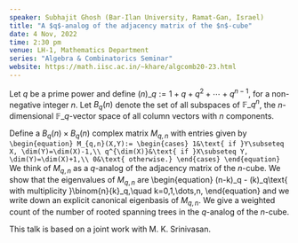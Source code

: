 ```yaml
---
speaker: Subhajit Ghosh (Bar-Ilan University, Ramat-Gan, Israel)
title: "A $q$-analog of the adjacency matrix of the $n$-cube"
date: 4 Nov, 2022
time: 2:30 pm
venue: LH-1, Mathematics Department
series: "Algebra & Combinatorics Seminar"
website: https://math.iisc.ac.in/~khare/algcomb20-23.html
---
```


Let $q$ be a prime power and define $(n)\_q:=1+q+q^2+\cdots+q^{n-1}$, for
a non-negative integer $n$. Let $B_q(n)$ denote the set of all subspaces of
$\mathbb{F}\_q^n$, the $n$-dimensional $\mathbb{F}\_q$-vector space of all
column vectors with $n$ components.

Define a $B_q(n)\times B_q(n)$ complex matrix $M_{q,n}$ with entries given by
`\begin{equation}
M_{q,n}(X,Y):=
\begin{cases}
	1&\text{ if }Y\subseteq X, \dim(Y)=\dim(X)-1,\\
	q^{\dim(X)}&\text{ if }X\subseteq Y, \dim(Y)=\dim(X)+1,\\
	0&\text{ otherwise.}
\end{cases}
\end{equation}`
We think of $M_{q,n}$ as a $q$-analog of the adjacency matrix of the
$n$-cube. We show that the eigenvalues of $M_{q,n}$ are
\begin{equation}
(n-k)\_q - (k)\_q\text{ with multiplicity }\binom{n}{k}\_q,\quad k=0,1,\dots,n,
\end{equation}
and we write down an explicit canonical eigenbasis of $M_{q,n}$. We give
a weighted count of the number of rooted spanning trees in the $q$-analog
of the $n$-cube.

This talk is based on a joint work with M. K. Srinivasan.

